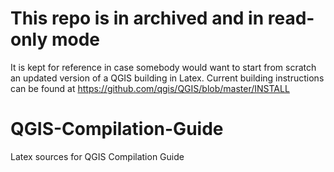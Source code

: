 # This repo is in archived and in read-only mode

It is kept for reference in case somebody would want to start from scratch an updated version of a QGIS building in Latex.
Current building instructions can be found at https://github.com/qgis/QGIS/blob/master/INSTALL

# QGIS-Compilation-Guide
Latex sources for QGIS Compilation Guide

